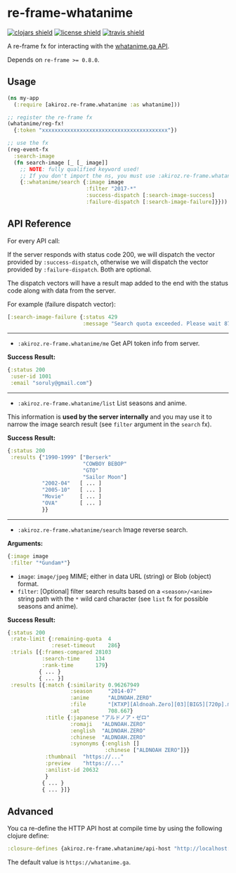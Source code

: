 # re-frame-whatanime

[![clojars shield][]][clojars]
[![license shield][]][license]
[![travis shield][]][travis]

A re-frame fx for interacting with the [whatanime.ga API][].

Depends on `re-frame >= 0.8.0`. 

## Usage

```clojure
(ns my-app
  (:require [akiroz.re-frame.whatanime :as whatanime]))

;; register the re-frame fx
(whatanime/reg-fx!
  {:token "xxxxxxxxxxxxxxxxxxxxxxxxxxxxxxxxxxxxxxxx"})

;; use the fx
(reg-event-fx
  :search-image
  (fn search-image [_ [_ image]]
    ;; NOTE: fully qualified keyword used!
    ;; If you don't import the ns, you must use :akiroz.re-frame.whatanime/search
    {::whatanime/search {:image image
                         :filter "2017-*"
                         :success-dispatch [:search-image-success]
                         :failure-dispatch [:search-image-failure]}}))

```

## API Reference

For every API call:

If the server responds with status code 200, we will dispatch the vector provided by `:success-dispatch`,
otherwise we will dispatch the vector provided by `:failure-dispatch`. Both are optional.

The dispatch vectors will have a result map added to the end with the status code along with data from the server.

For example (failure dispatch vector):

```clojure
[:search-image-failure {:status 429
                        :message "Search quota exceeded. Please wait 87 seconds."}]
``` 

-----------------------------------------------------------

* `:akiroz.re-frame.whatanime/me` Get API token info from server.

**Success Result:**
```clojure
{:status 200
 :user-id 1001
 :email "soruly@gmail.com"}
```

-----------------------------------------------------------

* `:akiroz.re-frame.whatanime/list` List seasons and anime.

This information is **used by the server internally** and you may use it to narrow the
image search result (see `filter` argument in the `search` fx).

**Success Result:**
```clojure
{:status 200
 :results {"1990-1999" ["Berserk"
                        "COWBOY BEBOP"
                        "GTO"
                        "Sailor Moon"]
           "2002-04"   [ ... ]
           "2005-10"   [ ... ]
           "Movie"     [ ... ]
           "OVA"       [ ... ]
           }}
```


-----------------------------------------------------------

* `:akiroz.re-frame.whatanime/search` Image reverse search.

**Arguments:**
```clojure
{:image image
 :filter "*Gundam*"}
```

* `image`: `image/jpeg` MIME; either in data URL (string) or Blob (object) format.
* `filter`: [Optional] filter search results based on a `<season>/<anime>` string path with
  the `*` wild card character (see `list` fx for possible seasons and anime).

**Success Result:**
```clojure
{:status 200
 :rate-limit {:remaining-quota  4                                           ;; request quota remaining for current time frame
              :reset-timeout    286}                                        ;; seconds until quota resets
 :trials [{:frames-compared 28103                                           ;; number of frames compared for this trial
           :search-time     134                                             ;; seconds used for searching in this trial
           :rank-time       179}                                            ;; seconds used for ranking in this trial
          { ... }
          { ... }]
 :results [{:match {:similarity 0.96267949                                  ;; image similarity (0-1 float)
                    :season     "2014-07"                                   ;; server internal season folder
                    :anime      "ALDNOAH.ZERO"                              ;; server internal anime folder
                    :file       "[KTXP][Aldnoah.Zero][03][BIG5][720p].mp4"  ;; server internal file name
                    :at         708.667}                                    ;; seconds from start of file
            :title {:japanese "アルドノア・ゼロ"
                    :romaji   "ALDNOAH.ZERO"
                    :english  "ALDNOAH.ZERO"
                    :chinese  "ALDNOAH.ZERO"
                    :synonyms {:english []
                               :chinese ["ALDNOAH ZERO"]}}
            :thumbnail  "https://..."                                       ;; thumbnail image of match
            :preview    "https://..."                                       ;; preview image of match
            :anilist-id 20632                                               ;; AniList database ID
            }
           { ... }
           { ... }]}
```

## Advanced

You ca re-define the HTTP API host at compile time by using the following clojure define:

```clojure
:closure-defines {akiroz.re-frame.whatanime/api-host "http://localhost:8000"}
```

The default value is `https://whatanime.ga`.


[whatanime.ga API]: https://soruly.github.io/whatanime.ga
[clojars]: https://clojars.org/akiroz.re-frame/whatanime
[clojars shield]: https://img.shields.io/clojars/v/akiroz.re-frame/whatanime.svg
[license]: https://raw.githubusercontent.com/akiroz/re-frame-storage/master/LICENSE
[license shield]: https://img.shields.io/badge/license-MIT-blue.svg
[travis]: https://travis-ci.org/akiroz/re-frame-whatanime
[travis shield]: https://travis-ci.org/akiroz/re-frame-whatanime.svg?branch=master
